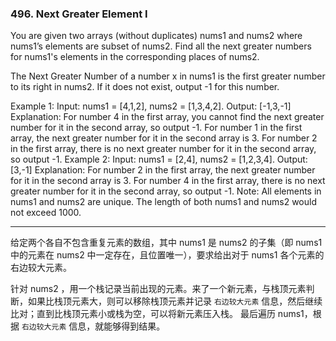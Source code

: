 ### 496. Next Greater Element I

You are given two arrays (without duplicates) nums1 and nums2 where nums1’s elements are subset of nums2. Find all the next greater numbers for nums1's elements in the corresponding places of nums2.

The Next Greater Number of a number x in nums1 is the first greater number to its right in nums2. If it does not exist, output -1 for this number.

Example 1:
Input: nums1 = [4,1,2], nums2 = [1,3,4,2].
Output: [-1,3,-1]
Explanation:
    For number 4 in the first array, you cannot find the next greater number for it in the second array, so output -1.
    For number 1 in the first array, the next greater number for it in the second array is 3.
    For number 2 in the first array, there is no next greater number for it in the second array, so output -1.
Example 2:
Input: nums1 = [2,4], nums2 = [1,2,3,4].
Output: [3,-1]
Explanation:
    For number 2 in the first array, the next greater number for it in the second array is 3.
    For number 4 in the first array, there is no next greater number for it in the second array, so output -1.
Note:
All elements in nums1 and nums2 are unique.
The length of both nums1 and nums2 would not exceed 1000.

* * *

给定两个各自不包含重复元素的数组，其中 nums1 是 nums2 的子集（即 nums1 中的元素在 nums2 中一定存在，且位置唯一），要求给出对于 nums1 各个元素的右边较大元素。

针对 nums2 ，用一个栈记录当前出现的元素。来了一个新元素，与栈顶元素判断，如果比栈顶元素大，则可以移除栈顶元素并记录 `右边较大元素` 信息，然后继续比对；直到比栈顶元素小或栈为空，可以将新元素压入栈。
最后遍历 nums1，根据 `右边较大元素` 信息，就能够得到结果。 

